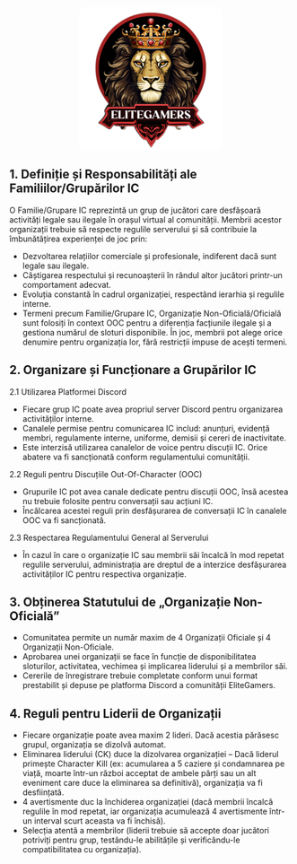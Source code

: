<img src="../public/elitegamers.png" alt="pozaRegulament" width="256" height="256" style="display: block; margin: 0px auto; border-radius: 1%; border-radius: 5%;">

## 1. Definiție și Responsabilități ale Familiilor/Grupărilor IC

O Familie/Grupare IC reprezintă un grup de jucători care desfășoară activități legale sau ilegale în orașul virtual al comunității. Membrii acestor organizații trebuie să respecte regulile serverului și să contribuie la îmbunătățirea experienței de joc prin:

- Dezvoltarea relațiilor comerciale și profesionale, indiferent dacă sunt legale sau ilegale.
- Câștigarea respectului și recunoașterii în rândul altor jucători printr-un comportament adecvat.
- Evoluția constantă în cadrul organizației, respectând ierarhia și regulile interne.
- Termeni precum Familie/Grupare IC, Organizație Non-Oficială/Oficială sunt folosiți în context OOC pentru a diferenția facțiunile ilegale și a gestiona numărul de sloturi disponibile. În joc, membrii pot alege orice denumire pentru organizația lor, fără restricții impuse de acești termeni.

## 2. Organizare și Funcționare a Grupărilor IC

2.1 Utilizarea Platformei Discord

- Fiecare grup IC poate avea propriul server Discord pentru organizarea activităților interne.
- Canalele permise pentru comunicarea IC includ: anunțuri, evidență membri, regulamente interne, uniforme, demisii și cereri de inactivitate.
- Este interzisă utilizarea canalelor de voice pentru discuții IC. Orice abatere va fi sancționată conform regulamentului comunității.

2.2 Reguli pentru Discuțiile Out-Of-Character (OOC)

- Grupurile IC pot avea canale dedicate pentru discuții OOC, însă acestea nu trebuie folosite pentru conversații sau acțiuni IC.
- Încălcarea acestei reguli prin desfășurarea de conversații IC în canalele OOC va fi sancționată.

2.3 Respectarea Regulamentului General al Serverului

- În cazul în care o organizație IC sau membrii săi încalcă în mod repetat regulile serverului, administrația are dreptul de a interzice desfășurarea activităților IC pentru respectiva organizație.

## 3. Obținerea Statutului de „Organizație Non-Oficială”

- Comunitatea permite un număr maxim de 4 Organizații Oficiale și 4 Organizații Non-Oficiale.
- Aprobarea unei organizații se face în funcție de disponibilitatea sloturilor, activitatea, vechimea și implicarea liderului și a membrilor săi.
- Cererile de înregistrare trebuie completate conform unui format prestabilit și depuse pe platforma Discord a comunității EliteGamers.

## 4. Reguli pentru Liderii de Organizații

- Fiecare organizație poate avea maxim 2 lideri. Dacă acestia părăsesc grupul, organizația se dizolvă automat.
- Eliminarea liderului (CK) duce la dizolvarea organizației – Dacă liderul primește Character Kill (ex: acumularea a 5 caziere și condamnarea pe viață, moarte într-un război acceptat de ambele părți sau un alt eveniment care duce la eliminarea sa definitivă), organizația va fi desființată.
- 4 avertismente duc la închiderea organizației (dacă membrii încalcă regulile în mod repetat, iar organizația acumulează 4 avertismente într-un interval scurt aceasta va fi închisă).
- Selecția atentă a membrilor (liderii trebuie să accepte doar jucători potriviți pentru grup, testându-le abilitățile și verificându-le compatibilitatea cu organizația).
